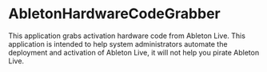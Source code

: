 # AbletonHardwareCodeGrabber
This application grabs activation hardware code from Ableton Live. 
This application is intended to help system administrators automate the deployment and activation of Ableton Live, it will not help you pirate Ableton Live.
